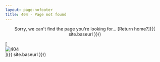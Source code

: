 ```yaml
---
layout: page-nofooter
title: 404 - Page not found
---
```


<span style="text-align: center; display: block;">Sorry, we can't find the page you're looking for... [Return home?]({{ site.baseurl }}/)</span>

[<img src="{{ site.baseurl }}/images/404.png" alt="404" style="display: block; margin:0 auto;"/>]({{ site.baseurl }}/)
